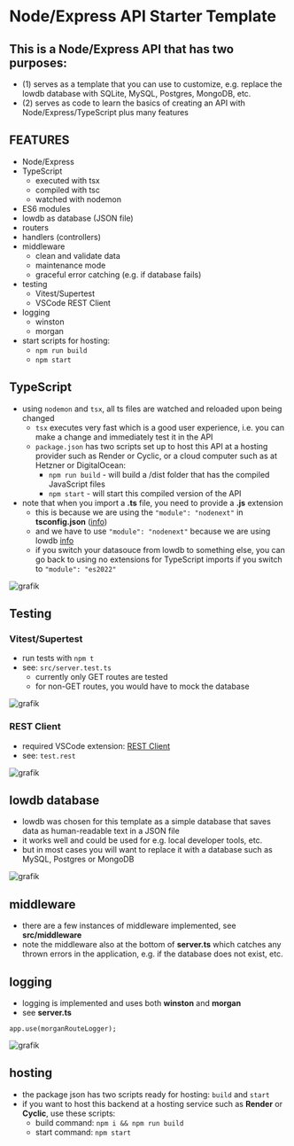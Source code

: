 # Node/Express API Starter Template

## This is a Node/Express API that has two purposes:

  -   (1) serves as a template that you can use to customize, e.g. replace the lowdb database with SQLite, MySQL, Postgres, MongoDB, etc.
  -   (2) serves as code to learn the basics of creating an API with Node/Express/TypeScript plus many features

## FEATURES

- Node/Express
- TypeScript
  - executed with tsx
  - compiled with tsc
  - watched with nodemon
- ES6 modules
- lowdb as database (JSON file)
- routers
- handlers (controllers)
- middleware
  - clean and validate data
  - maintenance mode
  - graceful error catching (e.g. if database fails)
- testing
  - Vitest/Supertest 
  - VSCode REST Client
- logging 
  - winston 
  - morgan
- start scripts for hosting: 
  - `npm run build` 
  - `npm start`

## TypeScript

-   using `nodemon` and `tsx`, all ts files are watched and reloaded upon being changed
    -   `tsx` executes very fast which is a good user experience, i.e. you can make a change and immediately test it in the API
    -   `package.json` has two scripts set up to host this API at a hosting provider such as Render or Cyclic, or a cloud computer such as at Hetzner or DigitalOcean:
        -   `npm run build` - will build a /dist folder that has the compiled JavaScript files
        -   `npm start` - will start this compiled version of the API
-   note that when you import a **.ts** file, you need to provide a **.js** extension
    -   this is because we are using the `"module": "nodenext"` in **tsconfig.json** ([info](https://www.totaltypescript.com/relative-import-paths-need-explicit-file-extensions-in-ecmascript-imports))
    -   and we have to use `"module": "nodenext"` because we are using lowdb [info](<[info](https://github.com/typicode/lowdb/issues/554)>)
    -   if you switch your datasouce from lowdb to something else, you can go back to using no extensions for TypeScript imports if you switch to `"module": "es2022"`

![grafik](https://github.com/edwardtanguay/template-api-node-express-typescript-es6-modules-lowdb/assets/446574/c01c6670-f54a-45a5-9d4e-aa106547b645)

## Testing

### Vitest/Supertest

-   run tests with `npm t`
-   see: `src/server.test.ts`
    -   currently only GET routes are tested
    -   for non-GET routes, you would have to mock the database

![grafik](https://github.com/edwardtanguay/template-api-node-express-typescript-es6-modules-lowdb/assets/446574/e7c3743b-3c83-4876-abb0-3d36d2ad6060)

### REST Client

-   required VSCode extension: [REST Client](https://marketplace.visualstudio.com/items?itemName=humao.rest-client)
-   see: `test.rest`

![grafik](https://github.com/edwardtanguay/template-api-node-express-typescript-es6-modules-lowdb/assets/446574/f982aaa7-6ad6-46a9-a2a9-a31a8196f4ab)

## lowdb database

- lowdb was chosen for this template as a simple database that saves data as human-readable text in a JSON file
- it works well and could be used for e.g. local developer tools, etc.
- but in most cases you will want to replace it with a database such as MySQL, Postgres or MongoDB

![grafik](https://github.com/edwardtanguay/template-api-node-express-typescript-es6-modules-lowdb/assets/446574/066e8a78-b45a-4029-820e-c8745d20f3c7)

## middleware

- there are a few instances of middleware implemented, see **src/middleware**
- note the middleware also at the bottom of **server.ts** which catches any thrown errors in the application, e.g. if the database does not exist, etc.

## logging

- logging is implemented and uses both **winston** and **morgan**
- see **server.ts**
```
app.use(morganRouteLogger);
```

![grafik](https://github.com/edwardtanguay/template-api-node-express-typescript-es6-modules-lowdb/assets/446574/2fae40ce-ce8b-4153-8d95-f423222c7e26)

## hosting

- the package json has two scripts ready for hosting: `build` and `start`
- if you want to host this backend at a hosting service such as **Render** or **Cyclic**, use these scripts:
  - build command: `npm i && npm run build`
  - start command: `npm start`



